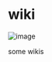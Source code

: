 wiki
====

![image](https://raw.github.com/fouber/wiki/master/images/release-domains.png)

some wikis
